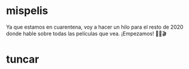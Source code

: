 # mispelis
Ya que estamos en cuarentena, voy a hacer un hilo para el resto de 2020 donde hable sobre todas las películas que vea. ¡Empezamos! 🎉🍿🎬
# tuncar

